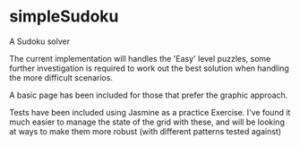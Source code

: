 # simpleSudoku
A Sudoku solver

The current implementation will handles the 'Easy' level puzzles, some further investigation is required to work out the best solution when handling the more difficult scenarios. 

A basic page has been included for those that prefer the graphic approach. 

Tests have been included using Jasmine as a practice Exercise. I've found it much easier to manage the state of the grid with these, and will be looking at ways to make them more robust (with different patterns tested against)
